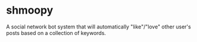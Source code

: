 # shmoopy
A social network bot system that will automatically "like"/"love" other user's posts based on a collection of keywords.
